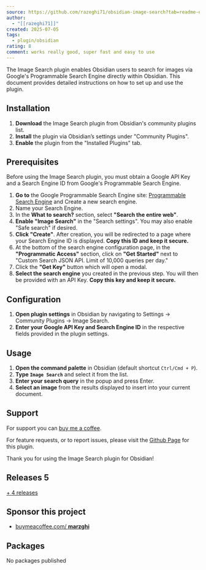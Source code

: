 ```yaml
---
source: https://github.com/razeghi71/obsidian-image-search?tab=readme-ov-file
author:
  - "[[razeghi71]]"
created: 2025-07-05
tags:
  - plugin/obsidian
rating: 8
comment: works really good, super fast and easy to use
---
```


The Image Search plugin enables Obsidian users to search for images via Google's Programmable Search Engine directly within Obsidian. This document provides detailed instructions on how to set up and use the plugin.

## Installation

1. **Download** the Image Search plugin from Obsidian's community plugins list.
2. **Install** the plugin via Obsidian’s settings under "Community Plugins".
3. **Enable** the plugin from the "Installed Plugins" tab.

## Prerequisites

Before using the Image Search plugin, you must obtain a Google API Key and a Search Engine ID from Google's Programmable Search Engine.

1. **Go to** the Google Programmable Search Engine site: [Programmable Search Engine](http://programmablesearchengine.google.com/) and Create a new search engine.
2. Name your Search Engine.
3. In the **What to search?** section, select **"Search the entire web"**.
4. **Enable "Image Search"** in the "Search settings". You may also enable "Safe search" if desired.
5. **Click "Create"**. After creation, you will be redirected to a page where your Search Engine ID is displayed. **Copy this ID and keep it secure.**
1. At the bottom of the search engine configuration page, in the **"Programmatic Access"** section, click on **"Get Started"** next to "Custom Search JSON API. Limit of 10,000 queries per day."
2. Click the **"Get Key"** button which will open a modal.
3. **Select the search engine** you created in the previous step. You will then be provided with an API Key. **Copy this key and keep it secure.**

## Configuration

1. **Open plugin settings** in Obsidian by navigating to Settings -> Community Plugins -> Image Search.
2. **Enter your Google API Key and Search Engine ID** in the respective fields provided in the plugin settings.

## Usage

1. **Open the command palette** in Obsidian (default shortcut `Ctrl/Cmd + P`).
2. **Type `Image Search`** and select it from the list.
3. **Enter your search query** in the popup and press Enter.
4. **Select an image** from the results displayed to insert into your current document.

## Support

For support you can [buy me a coffee](https://www.buymeacoffee.com/marzghi).

For feature requests, or to report issues, please visit the [Github Page](https://github.com/razeghi71/obsidian-image-search) for this plugin.

Thank you for using the Image Search plugin for Obsidian!

## Releases 5

[\+ 4 releases](https://github.com/razeghi71/obsidian-image-search/releases)

## Sponsor this project

- [buymeacoffee.com/ **marzghi**](https://buymeacoffee.com/marzghi)

## Packages

No packages published